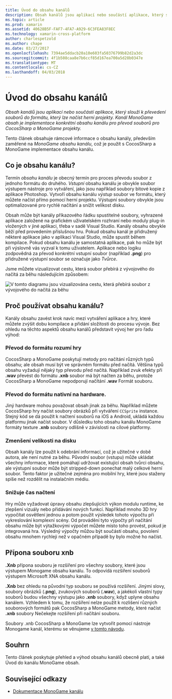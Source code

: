 ```yaml
---
title: Úvod do obsahu kanálů
description: Obsah kanálů jsou aplikací nebo součástí aplikace, který slouží k převedení souborů do formátu, který lze načíst herní projekty. Kanál MonoGame obsah je implementace konkrétní obsahu kanálu pro převod souborů pro CocosSharp a MonoGame projekty.
ms.topic: article
ms.prod: xamarin
ms.assetid: 40628B5F-FAF7-4FA7-A929-6C3FEA83F8EC
ms.technology: xamarin-cross-platform
author: charlespetzold
ms.author: chape
ms.date: 03/27/2017
ms.openlocfilehash: 7394ae5ddacb20a10e603fa50376799b82d2a3dc
ms.sourcegitcommit: 4f1b508caa8e7b6ccf85d167ea700a5d28b0347e
ms.translationtype: MT
ms.contentlocale: cs-CZ
ms.lasthandoff: 04/03/2018
---
```

# <a name="introduction-to-content-pipelines"></a>Úvod do obsahu kanálů

_Obsah kanálů jsou aplikací nebo součástí aplikace, který slouží k převedení souborů do formátu, který lze načíst herní projekty. Kanál MonoGame obsah je implementace konkrétní obsahu kanálu pro převod souborů pro CocosSharp a MonoGame projekty._

Tento článek obsahuje rámcové informace o obsahu kanály, především zaměřené na *MonoGame obsahu kanálu*, což je použít s CocosSharp a MonoGame implementace obsahu kanálu.


## <a name="what-is-a-content-pipeline"></a>Co je obsahu kanálu?

Termín *obsahu kanálu* je obecný termín pro proces převodu soubor z jednoho formátu do druhého. *Vstupní* obsahu kanálu je obvykle soubor výstupem nástroje pro vytváření, jako jsou například soubory bitové kopie z aplikace Photoshop. Vytvoří obsahu kanálu *výstup* soubor ve formátu, který můžete načíst přímo pomocí herní projektu. Výstupní soubory obvykle jsou optimalizované pro rychlé načítání a snížit velikost disku.

Obsah může být kanály příkazového řádku spustitelné soubory, vyhrazené aplikace založené na grafickém uživatelském rozhraní nebo moduly plug-in vložených v jiné aplikaci, třeba v sadě Visual Studio. Kanály obsahu obvykle běží před provedením příslušnou hru. Pokud obsahu kanál je přidružený některé aplikace jako v aplikaci Visual Studio, může spustit během kompilace. Pokud obsahu kanálu je samostatná aplikace, pak ho může být při výslovně vás vyzval k tomu uživatelem. Aplikace nebo logiku zodpovědná za převod konkrétní vstupní soubor (například **.png**) pro přidružené výstupní soubor se označuje jako *Tvůrce*. 

Jsme můžete vizualizovat cestu, která soubor přebírá z vývojového do načítá za běhu následujícím způsobem:

![](introduction-images/image1.png "V tomto diagramu jsou vizualizována cestu, která přebírá soubor z vývojového do načítá za běhu")

## <a name="why-use-a-content-pipeline"></a>Proč používat obsahu kanálu?

Kanály obsahu zavést krok navíc mezi vytváření aplikace a hry, které můžete zvýšit dobu kompilace a přidání složitosti do procesu vývoje. Bez ohledu na těchto aspektů obsahu kanálů představit vývoj her pro řadu výhod:


### <a name="converting-to-a-format-understood-by-the-game"></a>Převod do formátu rozumí hry

CocosSharp a MonoGame poskytují metody pro načítání různých typů obsahu; ale obsah musí být ve správném formátu před načítá. Většina typů obsahu vyžadují nějaký typ převodu před načítá. Například zvuk efekty při **.wav** převést do formátu **.xnb** soubor má být načten za běhu, protože CocosSharp a MonoGame nepodporují načítání **.wav** Formát souboru.


### <a name="converting-to-a-format-native-to-the-hardware"></a>Převod do formátu nativní na hardware.

Jiný hardware mohou považovat obsah jinak za běhu. Například můžete CocosSharp hry načíst soubory obrázků při vytváření `CCSprite` instance. Stejný kód se dá použít k načtení souborů na iOS a Android, ukládá každou platformu jinak načíst soubor. V důsledku toho obsahu kanálu MonoGame formáty texture **.xnb** soubory odlišně v závislosti na cílové platformy.


### <a name="reducing-size-on-disk"></a>Zmenšení velikosti na disku 

Obsah kanály lze použít k odebrání informací, což je užitečné v době autora, ale není nutné za běhu. Původní soubor (vstupu) může ukládat všechny informace, které pomáhají udržovat existující obsah tvůrci obsahu, ale výstupní soubor může být stripped-down ponechat malý celkové herní soubor. Tento faktor je užitečné zejména pro mobilní hry, které jsou staženy spíše než rozdělit na instalačním médiu.


### <a name="reducing-load-time"></a>Snižuje čas načtení

Hry může vyžadovat úpravy obsahu zlepšujících výkon modulu runtime, ke zlepšení vizuály nebo přidávání nových funkcí. Například mnoho 3D hry vypočítat osvětlení jednou a potom použít výsledek tohoto výpočtu při vykreslování komplexní scény. Od provádění tyto výpočty při načítání obsahu může být výtažkovými výpočet můžete místo toho provést, pokud je integrovaná hra. Výsledný výpočty můžou být součástí obsahu, povolení obsahu mnohem rychleji než v opačném případě by bylo možné ho načíst. 


## <a name="xnb-file-extension"></a>Přípona souboru xnb

**.Xnb** přípona souboru je rozšíření pro všechny soubory, které jsou výstupem Monogame obsahu kanálu. To odpovídá rozšíření souborů výstupem Microsoft XNA obsahu kanálu.

**.Xnb** bez ohledu na původní typ souboru se používá rozšíření. Jinými slovy, soubory obrázků (**.png**), zvukových souborů (**.wav**), a jakékoli vlastní typy souborů budou všechny výstupu jako **.xnb** soubory, když uplyne obsahu kanálem. Vzhledem k tomu, že rozšíření nelze použít k rozlišení různých souborových formátů pak CocosSharp a MonoGame metody, které načíst **.xnb** soubory Nečekejte rozšíření při načítání souboru.

Soubory .xnb CocosSharp a MonoGame lze vytvořit pomocí nástroje Monogame kanál, kterému se věnujeme [v tomto návodu](~/graphics-games/cocossharp/content-pipeline/walkthrough.md).


## <a name="summary"></a>Souhrn

Tento článek poskytuje přehled a výhod obsahu kanálů obecně platí, a také Úvod do kanálu MonoGame obsah.

## <a name="related-links"></a>Související odkazy

- [Dokumentace MonoGame kanálu](http://www.monogame.net/documentation/?page=Pipeline)

